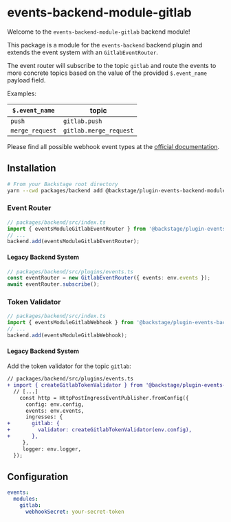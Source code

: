 # events-backend-module-gitlab

Welcome to the `events-backend-module-gitlab` backend module!

This package is a module for the `events-backend` backend plugin
and extends the event system with an `GitlabEventRouter`.

The event router will subscribe to the topic `gitlab`
and route the events to more concrete topics based on the value
of the provided `$.event_name` payload field.

Examples:

| `$.event_name`  | topic                  |
| --------------- | ---------------------- |
| `push`          | `gitlab.push`          |
| `merge_request` | `gitlab.merge_request` |

Please find all possible webhook event types at the
[official documentation](https://docs.gitlab.com/ee/user/project/integrations/webhook_events.html).

## Installation

```bash
# From your Backstage root directory
yarn --cwd packages/backend add @backstage/plugin-events-backend-module-gitlab
```

### Event Router

```ts
// packages/backend/src/index.ts
import { eventsModuleGitlabEventRouter } from '@backstage/plugin-events-backend-module-gitlab/alpha';
// ...
backend.add(eventsModuleGitlabEventRouter);
```

#### Legacy Backend System

```ts
// packages/backend/src/plugins/events.ts
const eventRouter = new GitlabEventRouter({ events: env.events });
await eventRouter.subscribe();
```

### Token Validator

```ts
// packages/backend/src/index.ts
import { eventsModuleGitlabWebhook } from '@backstage/plugin-events-backend-module-gitlab/alpha';
// ...
backend.add(eventsModuleGitlabWebhook);
```

#### Legacy Backend System

Add the token validator for the topic `gitlab`:

```diff
// packages/backend/src/plugins/events.ts
+ import { createGitlabTokenValidator } from '@backstage/plugin-events-backend-module-gitlab';
  // [...]
    const http = HttpPostIngressEventPublisher.fromConfig({
      config: env.config,
      events: env.events,
      ingresses: {
+       gitlab: {
+         validator: createGitlabTokenValidator(env.config),
+       },
     },
     logger: env.logger,
  });
```

## Configuration

```yaml
events:
  modules:
    gitlab:
      webhookSecret: your-secret-token
```
